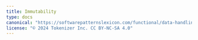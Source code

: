 ```yaml
---
title: Immutability
type: docs
canonical: "https://softwarepatternslexicon.com/functional/data-handling-patterns/immutability"
license: "© 2024 Tokenizer Inc. CC BY-NC-SA 4.0"
---
```

